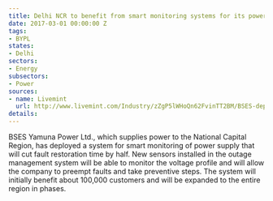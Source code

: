 ```yaml
---
title: Delhi NCR to benefit from smart monitoring systems for its power supply
date: 2017-03-01 00:00:00 Z
tags:
- BYPL
states:
- Delhi
sectors:
- Energy
subsectors:
- Power
sources:
- name: Livemint
  url: http://www.livemint.com/Industry/zZgP5lWHoQn62FvinTT2BM/BSES-deploys-smart-monitoring-system-for-Delhi-power-consume.html
details: 
---
```


BSES Yamuna Power Ltd., which supplies power to the National Capital Region, has deployed a system for smart monitoring of power supply that will cut fault restoration time by half. New sensors installed in the outage management system will be able to monitor the voltage profile and will allow the company to preempt faults and take preventive steps. The system will initially benefit about 100,000 customers and will be expanded to the entire region in phases.
